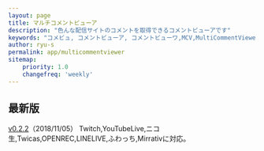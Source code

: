 ```yaml
---
layout: page
title: マルチコメントビューア
description: "色んな配信サイトのコメントを取得できるコメントビューアです"
keywords: "コメビュ, コメントビューア, コメントビューワ,MCV,MultiCommentViewer"
author: ryu-s
permalink: app/multicommentviewer
sitemap:
    priority: 1.0
    changefreq: 'weekly'	
---
```


## 最新版
[v0.2.2](http://int-main.net/app/MultiCommentViewer_v0.2.2.zip)（2018/11/05）  Twitch,YouTubeLive,ニコ生,Twicas,OPENREC,LINELIVE,ふわっち,Mirrativに対応。  

<!--## アルファ版-->
